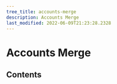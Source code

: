 ```yaml
---
tree_title: accounts-merge
description: Accounts Merge
last_modified: 2022-06-09T21:23:28.2328
---
```


# Accounts Merge

## Contents
